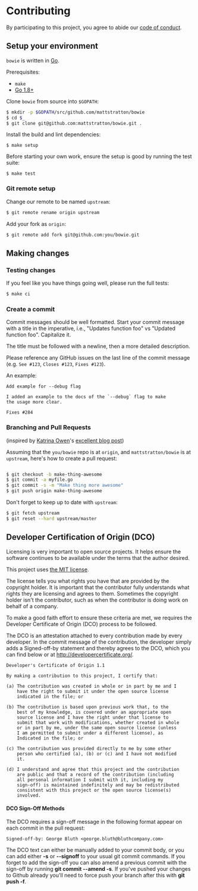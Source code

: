 # Contributing

By participating to this project, you agree to abide our [code of
conduct](/CODE_OF_CONDUCT.md).

## Setup your environment

`bowie` is written in [Go](https://golang.org/).

Prerequisites:

* `make`
* [Go 1.8+](https://golang.org/doc/install)

Clone `bowie` from source into `$GOPATH`:

```sh
$ mkdir -p $GOPATH/src/github.com/mattstratton/bowie
$ cd $_
$ git clone git@github.com:mattstratton/bowie.git .
```

Install the build and lint dependencies:

```console
$ make setup
```

Before starting your own work, ensure the setup is good by running the test suite:

```console
$ make test
```

### Git remote setup

Change our remote to be named `upstream`:

```sh
$ git remote rename origin upstream
```

Add your fork as `origin`:

```sh
$ git remote add fork git@github.com:you/bowie.git
```

## Making changes

### Testing changes

If you feel like you have things going well, please run the full tests:

```sh
$ make ci
```

### Create a commit

Commit messages should be well formatted.
Start your commit message with a title in the imperative, i.e., "Updates function foo" vs "Updated function foo". Capitalize it.

The title must be followed with a newline, then a more detailed description.

Please reference any GitHub issues on the last line of the commit message (e.g. `See #123`, `Closes #123`, `Fixes #123`).

An example:

```
Add example for --debug flag

I added an example to the docs of the `--debug` flag to make
the usage more clear.

Fixes #284
```

### Branching and Pull Requests

(inspired by [Katrina Owen](kytrinyx)'s [excellent blog post](https://splice.com/blog/contributing-open-source-git-repositories-go/))

Assuming that the `you/bowie` repo is at `origin`, and `mattstratton/bowie` is at `upstream`, here's how to create a pull request:

```sh

$ git checkout -b make-thing-awesome
$ git commit -a myfile.go
$ git commit -s -m "Make thing more awesome"
$ git push origin make-thing-awesome

```

Don't forget to keep up to date with `upstream`:

```sh
$ git fetch upstream
$ git reset --hard upstream/master
```

## Developer Certification of Origin (DCO)

Licensing is very important to open source projects. It helps ensure the software continues to be available under the terms that the author desired.

This project uses [the MIT license](https://github.com/mattstratton/bowie/blob/master/LICENSE).

The license tells you what rights you have that are provided by the copyright holder. It is important that the contributor fully understands what rights they are licensing and agrees to them. Sometimes the copyright holder isn't the contributor, such as when the contributor is doing work on behalf of a company.

To make a good faith effort to ensure these criteria are met, we requires the Developer Certificate of Origin (DCO) process to be followed.

The DCO is an attestation attached to every contribution made by every developer. In the commit message of the contribution, the developer simply adds a Signed-off-by statement and thereby agrees to the DCO, which you can find below or at <http://developercertificate.org/>.

```
Developer's Certificate of Origin 1.1

By making a contribution to this project, I certify that:

(a) The contribution was created in whole or in part by me and I
    have the right to submit it under the open source license
    indicated in the file; or

(b) The contribution is based upon previous work that, to the
    best of my knowledge, is covered under an appropriate open
    source license and I have the right under that license to   
    submit that work with modifications, whether created in whole
    or in part by me, under the same open source license (unless
    I am permitted to submit under a different license), as
    Indicated in the file; or

(c) The contribution was provided directly to me by some other
    person who certified (a), (b) or (c) and I have not modified
    it.

(d) I understand and agree that this project and the contribution
    are public and that a record of the contribution (including
    all personal information I submit with it, including my
    sign-off) is maintained indefinitely and may be redistributed
    consistent with this project or the open source license(s)
    involved.
```

#### DCO Sign-Off Methods

The DCO requires a sign-off message in the following format appear on each commit in the pull request:

```
Signed-off-by: George Bluth <george.bluth@bluthcompany.com>
```

The DCO text can either be manually added to your commit body, or you can add either **-s** or **--signoff** to your usual git commit commands. If you forget to add the sign-off you can also amend a previous commit with the sign-off by running **git commit --amend -s**. If you've pushed your changes to Github already you'll need to force push your branch after this with **git push -f**.
